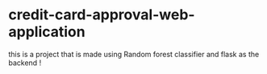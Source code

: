 # credit-card-approval-web-application
this is a project that is made using Random forest classifier and flask as the backend ! 
